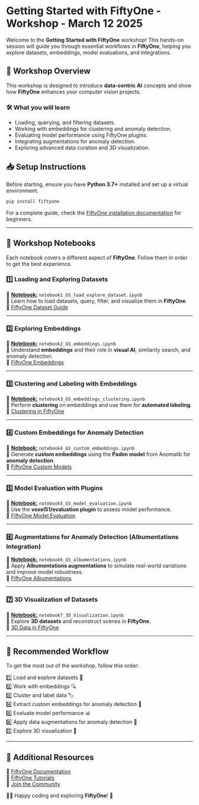 # Getting Started with FiftyOne - Workshop - March 12 2025

Welcome to the **Getting Started with FiftyOne** workshop! This hands-on session will guide you through essential workflows in **FiftyOne**, helping you explore datasets, embeddings, model evaluations, and integrations.

## 🚀 Workshop Overview
This workshop is designed to introduce **data-centric AI** concepts and show how **FiftyOne** enhances your computer vision projects.

### **🛠 What you will learn**
- Loading, querying, and filtering datasets.
- Working with embeddings for clustering and anomaly detection.
- Evaluating model performance using FiftyOne plugins.
- Integrating augmentations for anomaly detection.
- Exploring advanced data curation and 3D visualization.

## 📥 Setup Instructions
Before starting, ensure you have **Python 3.7+** installed and set up a virtual environment:

```bash
pip install fiftyone
```
For a complete guide, check the [FiftyOne installation documentation](https://github.com/voxel51/fiftyone-examples?tab=readme-ov-file#-prerequisites-for-beginners-) for beginners.

---

## 📂 Workshop Notebooks

Each notebook covers a different aspect of **FiftyOne**. Follow them in order to get the best experience.

### **1️⃣ Loading and Exploring Datasets**  
📌 [**Notebook:**](https://github.com/paularamo/awesome-fiftyone/blob/main/getting-started-90min-workshop/notebook1_GS_load_explore_dataset.ipynb) `notebook1_GS_load_explore_dataset.ipynb`  
🔹 Learn how to load datasets, query, filter, and visualize them in **FiftyOne**.  
🔗 [FiftyOne Dataset Guide](https://voxel51.com/docs/fiftyone/user_guide/dataset_creation/index.html)

---

### **2️⃣ Exploring Embeddings**  
📌 [**Notebook:**](https://github.com/paularamo/awesome-fiftyone/blob/main/getting-started-90min-workshop/notebook2_GS_embeddings.ipynb) `notebook2_GS_embeddings.ipynb`  
🔹 Understand **embeddings** and their role in **visual AI**, similarity search, and anomaly detection.  
🔗 [FiftyOne Embeddings](https://docs.voxel51.com/brain.html#visualizing-embeddings)

---

### **3️⃣ Clustering and Labeling with Embeddings**  
📌 [**Notebook:**](https://github.com/paularamo/awesome-fiftyone/blob/main/getting-started-90min-workshop/notebook3_GS_embeddings_clustering.ipynb) `notebook3_GS_embeddings_clustering.ipynb`  
🔹 Perform **clustering** on embeddings and use them for **automated labeling**.  
🔗 [Clustering in FiftyOne](https://docs.voxel51.com/tutorials/clustering.html?highlight=clustering)

---

### **4️⃣ Custom Embeddings for Anomaly Detection**  
📌 [**Notebook:**](https://github.com/paularamo/awesome-fiftyone/blob/main/getting-started-90min-workshop/notebook4_GS_custom_embeddings.ipynb) `notebook4_GS_custom_embeddings.ipynb`  
🔹 Generate **custom embeddings** using the **Padim model** from Anomalib for **anomaly detection**.  
🔗 [FiftyOne Custom Models](https://docs.voxel51.com/model_zoo/index.html)

---

### **5️⃣ Model Evaluation with Plugins**  
📌 [**Notebook:**](https://github.com/paularamo/awesome-fiftyone/blob/main/getting-started-90min-workshop/notebook5_GS_model_evaluation.ipynb) `notebook5_GS_model_evaluation.ipynb`  
🔹 Use the **voxel51/evaluation plugin** to assess model performance.  
🔗 [FiftyOne Model Evaluation](https://voxel51.com/docs/fiftyone/user_guide/evaluation.html)

---

### **6️⃣ Augmentations for Anomaly Detection (Albumentations Integration)**  
📌 [**Notebook:**](https://github.com/paularamo/awesome-fiftyone/blob/main/getting-started-90min-workshop/notebook6_GS_albumentations.ipynb) `notebook6_GS_albumentations.ipynb`  
🔹 Apply **Albumentations augmentations** to simulate real-world variations and improve model robustness.  
🔗 [FiftyOne Albumentations](https://voxel51.com/docs/fiftyone/integrations/albumentations.html)

---

### **7️⃣ 3D Visualization of Datasets**  
📌 [**Notebook:**](https://github.com/paularamo/awesome-fiftyone/blob/main/getting-started-90min-workshop/notebook7_3D_Visualization.ipynb) `notebook7_3D_Visualization.ipynb`  
🔹 Explore **3D datasets** and reconstruct scenes in **FiftyOne**.  
🔗 [3D Data in FiftyOne](https://voxel51.com/blog/computer-vision-3d-detections-fiftyone-tips-and-tricks-september-29th-2023/)


---

## 🔄 Recommended Workflow
To get the most out of the workshop, follow this order:

1️⃣ Load and explore datasets 📂  
2️⃣ Work with embeddings 🔍  
3️⃣ Cluster and label data 🏷️  
4️⃣ Extract custom embeddings for anomaly detection 🚀  
5️⃣ Evaluate model performance 📊  
6️⃣ Apply data augmentations for anomaly detection 🎨  
7️⃣ Explore 3D visualization 🔭  


---

## 📖 Additional Resources
🔗 [FiftyOne Documentation](https://voxel51.com/docs/fiftyone/)  
🔗 [FiftyOne Tutorials](https://voxel51.com/docs/fiftyone/tutorials/index.html)  
🔗 [Join the Community](https://discord.com/invite/fiftyone-community)  

👩‍💻 Happy coding and exploring **FiftyOne**! 🚀

